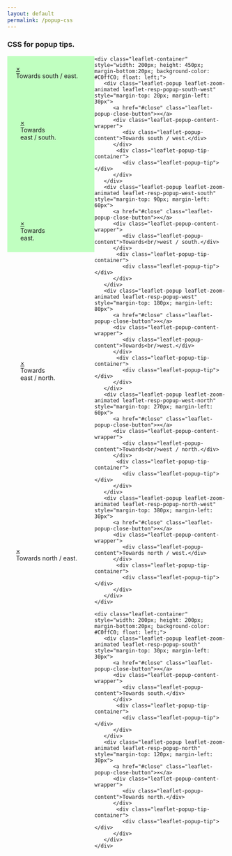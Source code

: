 ```yaml
---
layout: default
permalink: /popup-css
---
```


<div class="callout secondary" style="margin-top: 20px">
<h3>CSS for popup tips.</h3>
</div>

<div>
    <div class="leaflet-container" style="width: 200px; height: 450px; margin-bottom:20px; background-color: #C0ffC0; float: left;">       
       <div class="leaflet-popup leaflet-zoom-animated leaflet-resp-popup-south-east" style="margin-top: 20px; margin-left: 20px">
          <a href="#close" class="leaflet-popup-close-button">×</a>
          <div class="leaflet-popup-content-wrapper">
             <div class="leaflet-popup-content">Towards south / east.</div>
          </div>
           <div class="leaflet-popup-tip-container">
             <div class="leaflet-popup-tip"></div>
          </div>
       </div>
       <div class="leaflet-popup leaflet-zoom-animated leaflet-resp-popup-east-south" style="margin-top: 90px; margin-left: 30px">
          <a href="#close" class="leaflet-popup-close-button">×</a>
          <div class="leaflet-popup-content-wrapper">
             <div class="leaflet-popup-content">Towards<br/>east / south.</div>
          </div>
           <div class="leaflet-popup-tip-container">
             <div class="leaflet-popup-tip"></div>
          </div>
       </div>
       <div class="leaflet-popup leaflet-zoom-animated leaflet-resp-popup-east" style="margin-top: 180px; margin-left: 30px">
          <a href="#close" class="leaflet-popup-close-button">×</a>
          <div class="leaflet-popup-content-wrapper">
             <div class="leaflet-popup-content">Towards<br/>east.</div>
          </div>
           <div class="leaflet-popup-tip-container">
             <div class="leaflet-popup-tip"></div>
          </div>
       </div>
       <div class="leaflet-popup leaflet-zoom-animated leaflet-resp-popup-east-north" style="margin-top: 270px; margin-left: 30px">
          <a href="#close" class="leaflet-popup-close-button">×</a>
          <div class="leaflet-popup-content-wrapper">
             <div class="leaflet-popup-content">Towards<br/>east / north.</div>
          </div>
           <div class="leaflet-popup-tip-container">
             <div class="leaflet-popup-tip"></div>
          </div>
       </div>
       <div class="leaflet-popup leaflet-zoom-animated leaflet-resp-popup-north-east" style="margin-top: 380px; margin-left: 20px">
          <a href="#close" class="leaflet-popup-close-button">×</a>
          <div class="leaflet-popup-content-wrapper">
             <div class="leaflet-popup-content">Towards north / east.</div>
          </div>
           <div class="leaflet-popup-tip-container">
             <div class="leaflet-popup-tip"></div>
          </div>
       </div>
    </div> 
    
    <div class="leaflet-container" style="width: 200px; height: 450px; margin-bottom:20px; background-color: #C0ffC0; float: left;">
       <div class="leaflet-popup leaflet-zoom-animated leaflet-resp-popup-south-west" style="margin-top: 20px; margin-left: 30px">
          <a href="#close" class="leaflet-popup-close-button">×</a>
          <div class="leaflet-popup-content-wrapper">
             <div class="leaflet-popup-content">Towards south / west.</div>
          </div>
           <div class="leaflet-popup-tip-container">
             <div class="leaflet-popup-tip"></div>
          </div>
       </div>
       <div class="leaflet-popup leaflet-zoom-animated leaflet-resp-popup-west-south" style="margin-top: 90px; margin-left: 60px">
          <a href="#close" class="leaflet-popup-close-button">×</a>
          <div class="leaflet-popup-content-wrapper">
             <div class="leaflet-popup-content">Towards<br/>west / south.</div>
          </div>
           <div class="leaflet-popup-tip-container">
             <div class="leaflet-popup-tip"></div>
          </div>
       </div>
       <div class="leaflet-popup leaflet-zoom-animated leaflet-resp-popup-west" style="margin-top: 180px; margin-left: 80px">
          <a href="#close" class="leaflet-popup-close-button">×</a>
          <div class="leaflet-popup-content-wrapper">
             <div class="leaflet-popup-content">Towards<br/>west.</div>
          </div>
           <div class="leaflet-popup-tip-container">
             <div class="leaflet-popup-tip"></div>
          </div>
       </div>
       <div class="leaflet-popup leaflet-zoom-animated leaflet-resp-popup-west-north" style="margin-top: 270px; margin-left: 60px">
          <a href="#close" class="leaflet-popup-close-button">×</a>
          <div class="leaflet-popup-content-wrapper">
             <div class="leaflet-popup-content">Towards<br/>west / north.</div>
          </div>
           <div class="leaflet-popup-tip-container">
             <div class="leaflet-popup-tip"></div>
          </div>
       </div>
       <div class="leaflet-popup leaflet-zoom-animated leaflet-resp-popup-north-west" style="margin-top: 380px; margin-left: 30px">
          <a href="#close" class="leaflet-popup-close-button">×</a>
          <div class="leaflet-popup-content-wrapper">
             <div class="leaflet-popup-content">Towards north / west.</div>
          </div>
           <div class="leaflet-popup-tip-container">
             <div class="leaflet-popup-tip"></div>
          </div>
       </div>      
    </div> 

    <div class="leaflet-container" style="width: 200px; height: 200px; margin-bottom:20px; background-color: #C0ffC0; float: left;">
       <div class="leaflet-popup leaflet-zoom-animated leaflet-resp-popup-south" style="margin-top: 30px; margin-left: 30px">
          <a href="#close" class="leaflet-popup-close-button">×</a>
          <div class="leaflet-popup-content-wrapper">
             <div class="leaflet-popup-content">Towards south.</div>
          </div>
           <div class="leaflet-popup-tip-container">
             <div class="leaflet-popup-tip"></div>
          </div>
       </div>       
       <div class="leaflet-popup leaflet-zoom-animated leaflet-resp-popup-north" style="margin-top: 120px; margin-left: 30px">
          <a href="#close" class="leaflet-popup-close-button">×</a>
          <div class="leaflet-popup-content-wrapper">
             <div class="leaflet-popup-content">Towards north.</div>
          </div>
           <div class="leaflet-popup-tip-container">
             <div class="leaflet-popup-tip"></div>
          </div>
       </div>
    </div> 

</div>